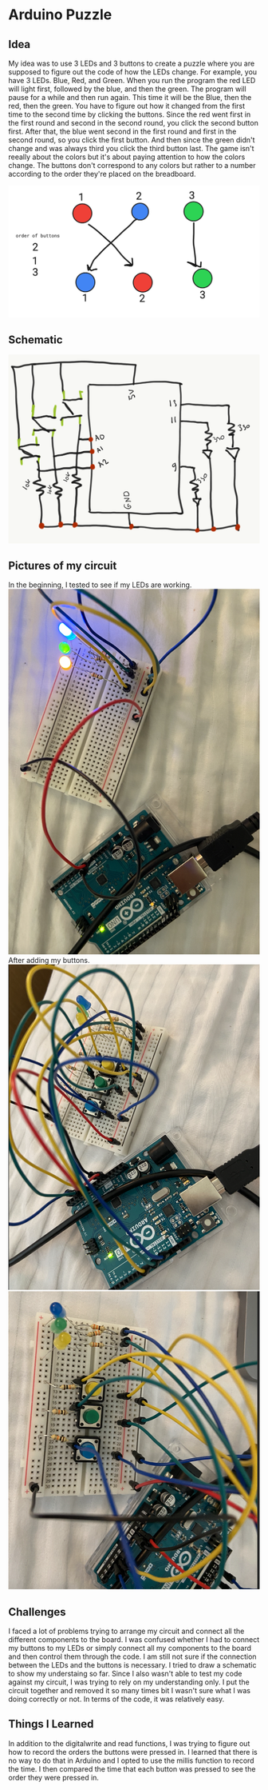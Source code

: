 # Arduino Puzzle

## Idea 

My idea was to use 3 LEDs and 3 buttons to create a puzzle where you are supposed to figure out the code of how the LEDs change. For example, you have 3 LEDs. Blue, Red, and Green. When you run the program the red LED will light first, followed by the blue, and then the green. The program will pause for a while and then run again. This time it will be the Blue, then the red, then the green. You have to figure out how it changed from the first time to the second time by clicking the buttons. Since the red went first in the first round and second in the second round, you click the second button first. After that, the blue went second in the first round and first in the second round, so you click the first button. And then since the green didn't change and was always third you click the third button last.
The game isn't reeally about the colors but it's about paying attention to how the colors change. The buttons don't correspond to any colors but rather to a number according to the order they're placed on the breadboard.

![Example](drawing.png)
## Schematic

![Example](schematic.png)
## Pictures of my circuit
In the beginning, I tested to see if my LEDs are working.
![Example](step1.png)
After adding my buttons.
![Example](step2.png)
![Example](step3.png)

## Challenges

I faced a lot of problems trying to arrange my circuit and connect all the different components to the board. I was confused whether I had to connect my buttons to my LEDs or simply connect all my components to the board and then control them through the code. I am still not sure if the connection between the LEDs and the buttons is necessary. I tried to draw a schematic to show my understaing so far. Since I also wasn't able to test my code against my circuit, I was trying to rely on my understanding only. I put the circuit together and removed it so many times bit I wasn't sure what I was doing correctly or not. In terms of the code, it was relatively easy.

## Things I Learned

In addition to the digitalwrite and read functions, I was trying to figure out how to record the orders the buttons were pressed in. I learned that there is no way to do that in Arduino and I opted to use the millis function to record the time. I then compared the time that each button was pressed to see the order they were pressed in.
